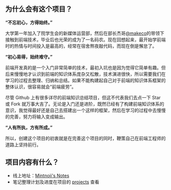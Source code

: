 ## 为什么会有这个项目？

**“不忘初心，方得始终。”**

大学第一年加入了院学生会的新媒体运营部，然后在部长杰哥[@makeco](https://github.com/makeco)的带领下接触到前端技术，毕业后也光荣的成为了一名码农。现在回想起来，最开始学前端时的热情与时间投入是最高的，经常在宿舍熬夜敲代码，而现在倒是懈怠了。

**“初心易得，始终难守。”** 

前端开发真的是一个入门非常简单的技术，最初入坑也是因为觉得它简单有趣。但后来慢慢地才认识到前端的知识体系庞杂又松散，技术演进很快，所以需要我们在学习的过程去整理、归纳和总结。如果不能构建起自己对于前端的知识体系框架的整体认识，很容易就会“前端疲劳”。

尽管 Github 上有很多详尽的前端知识总结项目，但这不代表我们去点一下 Star 或 Fork 就万事大吉了。无论是入门还是进阶，既然已经有了构建前端知识体系的意识，我觉得最好还是自己去搭建出一个这样的框架，然后在学习的过程中去慢慢的完善，努力将输入变成输出。

**“人有所执，方有所成。”**

所以，创建这个项目的初衷就是在完善这个项目的同时，鞭策自己在前端工程师的道路上坚持前行。

## 项目内容有什么？

- 线上地址：[Mintnoii's Notes](https://www.mintnoii.com)
- 笔记整理计划及进度在项目的 [projects](https://github.com/W-Qing/Notes/projects/1) 查看


